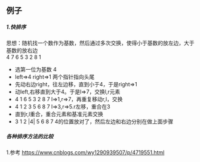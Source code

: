 ## 例子


##### 1.快排序  
思想：随机找一个数作为基数，然后通过多次交换，使得小于基数的放左边，大于基数的放右边  
 4 7 6 5 3 2 8 1  
- 选第一位为基数 4 
- left=>4  right=>1  两个指针指向头尾  
- 先动右边right，往左边移，直到小于4，于是right=>1  
- 动left,右移直到大于4。于是l=>7，交换l,r元素  
- 4 1 6 5 3 2 8 7  l=>1,r=>7，再重复移动r,l，交换  
- 4 1 2 3 5 6 8 7  l=>3,r=>5.r左移，重合在3  
- 直到r,l重合，重合元素和基准元素交换  
- 3 1 2 |4| 5 6 8 7   4的位置放对了，然后左边和右边分别在做上面步骤  

##### 各种排序方法的比较
1.参考 https://www.cnblogs.com/wy1290939507/p/4719551.html 





























